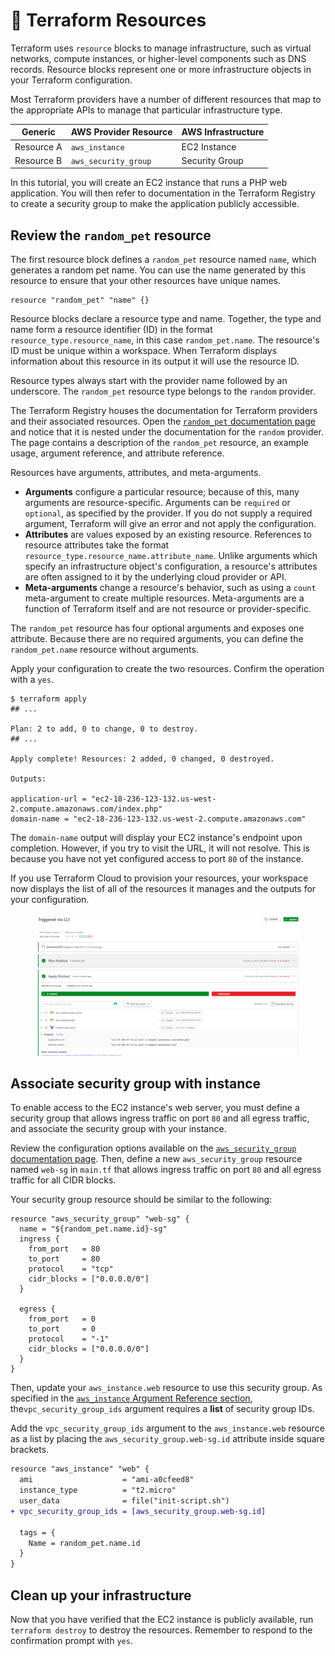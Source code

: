 # 🧼 Terraform Resources

Terraform uses `resource` blocks to manage infrastructure, such as virtual networks, compute instances, or higher-level components such as DNS records. Resource blocks represent one or more infrastructure objects in your Terraform configuration.

Most Terraform providers have a number of different resources that map to the appropriate APIs to manage that particular infrastructure type.

| Generic    | AWS Provider Resource | AWS Infrastructure |
| ---------- | --------------------- | ------------------ |
| Resource A | `aws_instance`        | EC2 Instance       |
| Resource B | `aws_security_group`  | Security Group     |

In this tutorial, you will create an EC2 instance that runs a PHP web application. You will then refer to documentation in the Terraform Registry to create a security group to make the application publicly accessible.

## Review the `random_pet` resource <a href="#review-the-random_pet-resource" id="review-the-random_pet-resource"></a>

The first resource block defines a `random_pet` resource named `name`, which generates a random pet name. You can use the name generated by this resource to ensure that your other resources have unique names.

```hcl
resource "random_pet" "name" {}
```

Resource blocks declare a resource type and name. Together, the type and name form a resource identifier (ID) in the format `resource_type.resource_name`, in this case `random_pet.name`. The resource's ID must be unique within a workspace. When Terraform displays information about this resource in its output it will use the resource ID.

Resource types always start with the provider name followed by an underscore. The `random_pet` resource type belongs to the `random` provider.

The Terraform Registry houses the documentation for Terraform providers and their associated resources. Open the [`random_pet` documentation page](https://registry.terraform.io/providers/hashicorp/random/latest/docs/resources/pet) and notice that it is nested under the documentation for the `random` provider. The page contains a description of the `random_pet` resource, an example usage, argument reference, and attribute reference.

Resources have arguments, attributes, and meta-arguments.

* **Arguments** configure a particular resource; because of this, many arguments are resource-specific. Arguments can be `required` or `optional`, as specified by the provider. If you do not supply a required argument, Terraform will give an error and not apply the configuration.
* **Attributes** are values exposed by an existing resource. References to resource attributes take the format `resource_type.resource_name.attribute_name`. Unlike arguments which specify an infrastructure object's configuration, a resource's attributes are often assigned to it by the underlying cloud provider or API.
* **Meta-arguments** change a resource's behavior, such as using a `count` meta-argument to create multiple resources. Meta-arguments are a function of Terraform itself and are not resource or provider-specific.

The `random_pet` resource has four optional arguments and exposes one attribute. Because there are no required arguments, you can define the `random_pet.name` resource without arguments.

Apply your configuration to create the two resources. Confirm the operation with a `yes`.

```shell-session
$ terraform apply
## ...

Plan: 2 to add, 0 to change, 0 to destroy.
## ...

Apply complete! Resources: 2 added, 0 changed, 0 destroyed.

Outputs:

application-url = "ec2-18-236-123-132.us-west-2.compute.amazonaws.com/index.php"
domain-name = "ec2-18-236-123-132.us-west-2.compute.amazonaws.com"
```

The `domain-name` output will display your EC2 instance's endpoint upon completion. However, if you try to visit the URL, it will not resolve. This is because you have not yet configured access to port `80` of the instance.

If you use Terraform Cloud to provision your resources, your workspace now displays the list of all of the resources it manages and the outputs for your configuration.

<figure><img src="../.gitbook/assets/image (8).png" alt=""><figcaption></figcaption></figure>

## Associate security group with instance <a href="#associate-security-group-with-instance" id="associate-security-group-with-instance"></a>

To enable access to the EC2 instance's web server, you must define a security group that allows ingress traffic on port `80` and all egress traffic, and associate the security group with your instance.

Review the configuration options available on the [`aws_security_group` documentation page](https://registry.terraform.io/providers/hashicorp/aws/latest/docs/resources/security\_group). Then, define a new `aws_security_group` resource named `web-sg` in `main.tf` that allows ingress traffic on port `80` and all egress traffic for all CIDR blocks.

Your security group resource should be similar to the following:

```hcl
resource "aws_security_group" "web-sg" {
  name = "${random_pet.name.id}-sg"
  ingress {
    from_port   = 80
    to_port     = 80
    protocol    = "tcp"
    cidr_blocks = ["0.0.0.0/0"]
  }

  egress {
    from_port   = 0
    to_port     = 0
    protocol    = "-1"
    cidr_blocks = ["0.0.0.0/0"]
  }
}
```

Then, update your `aws_instance.web` resource to use this security group. As specified in the [`aws_instance` Argument Reference section](https://registry.terraform.io/providers/hashicorp/aws/latest/docs/resources/instance#vpc\_security\_group\_ids), the`vpc_security_group_ids` argument requires a **list** of security group IDs.

Add the `vpc_security_group_ids` argument to the `aws_instance.web` resource as a list by placing the `aws_security_group.web-sg.id` attribute inside square brackets.

```diff
resource "aws_instance" "web" {
  ami                    = "ami-a0cfeed8"
  instance_type          = "t2.micro"
  user_data              = file("init-script.sh")
+ vpc_security_group_ids = [aws_security_group.web-sg.id]

  tags = {
    Name = random_pet.name.id
  }
}
```

## Clean up your infrastructure <a href="#clean-up-your-infrastructure" id="clean-up-your-infrastructure"></a>

Now that you have verified that the EC2 instance is publicly available, run `terraform destroy` to destroy the resources. Remember to respond to the confirmation prompt with `yes`.

